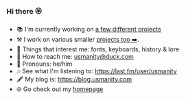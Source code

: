### Hi there 🏵️

- 📚 I'm currently working on [a few different projects](https://usmanity.com/projects?ref=github-readme.md)
- ⚒️ I work on various smaller [projects too ➡️](https://usmanity.com/projects?ref=github-readme.md).
- 💭 Things that interest me: fonts, keyboards, history & lore
- 📧 How to reach me: usmanity@duck.com
- 🥹 Pronouns: he/him
- 🎶 See what I'm listening to: https://last.fm/user/usmanity
- 🖋️ My blog is: https://blog.usmanity.com
- 🌐 Go check out my [homepage](https://usmanity.com?ref=github-readme.md)
